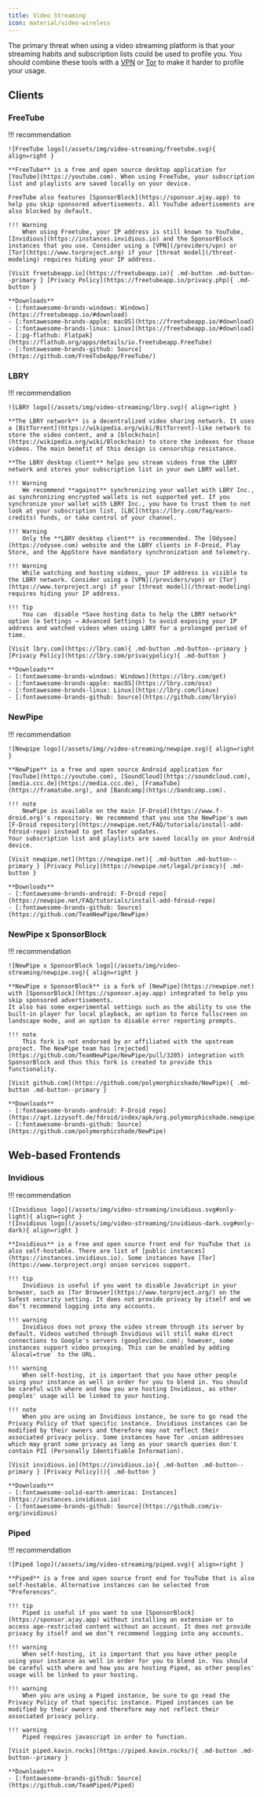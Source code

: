 ```yaml
---
title: Video Streaming
icon: material/video-wireless
---
```

The primary threat when using a video streaming platform is that your streaming habits and subscription lists could be used to profile you. You should combine these tools with a [VPN](/providers/vpn/) or [Tor](https://www.torproject.org/) to make it harder to profile your usage.

## Clients
###  FreeTube

!!! recommendation

    ![FreeTube logo](/assets/img/video-streaming/freetube.svg){ align=right }

    **FreeTube** is a free and open source desktop application for [YouTube](https://youtube.com). When using FreeTube, your subscription list and playlists are saved locally on your device.

    FreeTube also features [SponsorBlock](https://sponsor.ajay.app) to help you skip sponsored advertisements. All YouTube advertisements are also blocked by default.

    !!! Warning
        When using Freetube, your IP address is still known to YouTube, [Invidious](https://instances.invidious.io) and the SponsorBlock instances that you use. Consider using a [VPN](/providers/vpn) or [Tor](https://www.torproject.org) if your [threat model](/threat-modeling) requires hiding your IP address.

    [Visit freetubeapp.io](https://freetubeapp.io){ .md-button .md-button--primary } [Privacy Policy](https://freetubeapp.io/privacy.php){ .md-button }

    **Downloads**
    - [:fontawesome-brands-windows: Windows](https://freetubeapp.io/#download)
    - [:fontawesome-brands-apple: macOS](https://freetubeapp.io/#download)
    - [:fontawesome-brands-linux: Linux](https://freetubeapp.io/#download)
    - [:pg-flathub: Flatpak](https://flathub.org/apps/details/io.freetubeapp.FreeTube)
    - [:fontawesome-brands-github: Source](https://github.com/FreeTubeApp/FreeTube/)

### LBRY
!!! recommendation

    ![LBRY logo](/assets/img/video-streaming/lbry.svg){ align=right }

    **The LBRY network** is a decentralized video sharing network. It uses a [BitTorrent](https://wikipedia.org/wiki/BitTorrent)-like network to store the video content, and a [blockchain](https://wikipedia.org/wiki/Blockchain) to store the indexes for those videos. The main benefit of this design is censorship resistance.

    **The LBRY desktop client** helps you stream videos from the LBRY network and stores your subscription list in your own LBRY wallet.

    !!! Warning
        We recommend **against** synchronizing your wallet with LBRY Inc., as synchronizing encrypted wallets is not supported yet. If you synchronize your wallet with LBRY Inc., you have to trust them to not look at your subscription list, [LBC](https://lbry.com/faq/earn-credits) funds, or take control of your channel.

    !!! Warning
        Only the **LBRY desktop client** is recommended. The [Odysee](https://odysee.com) website and the LBRY clients in F-Droid, Play Store, and the AppStore have mandatory synchronization and telemetry.

    !!! Warning
        While watching and hosting videos, your IP address is visible to the LBRY network. Consider using a [VPN](/providers/vpn) or [Tor](https://www.torproject.org) if your [threat model](/threat-modeling) requires hiding your IP address.

    !!! Tip
        You can  disable *Save hosting data to help the LBRY network* option (⚙️ Settings → Advanced Settings) to avoid exposing your IP address and watched videos when using LBRY for a prolonged period of time.

    [Visit lbry.com](https://lbry.com){ .md-button .md-button--primary } [Privacy Policy](https://lbry.com/privacypolicy){ .md-button }

    **Downloads**
    - [:fontawesome-brands-windows: Windows](https://lbry.com/get)
    - [:fontawesome-brands-apple: macOS](https://lbry.com/osx)
    - [:fontawesome-brands-linux: Linux](https://lbry.com/linux)
    - [:fontawesome-brands-github: Source](https://github.com/lbryio)

### NewPipe
!!! recommendation

    ![Newpipe logo](/assets/img//video-streaming/newpipe.svg){ align=right }

    **NewPipe** is a free and open source Android application for [YouTube](https://youtube.com), [SoundCloud](https://soundcloud.com), [media.ccc.de](https://media.ccc.de), [FramaTube](https://framatube.org), and [Bandcamp](https://bandcamp.com).

    !!! note
        NewPipe is available on the main [F-Droid](https://www.f-droid.org)'s repository. We recommend that you use the NewPipe's own [F-Droid repository](https://newpipe.net/FAQ/tutorials/install-add-fdroid-repo) instead to get faster updates.
    Your subscription list and playlists are saved locally on your Android device.

    [Visit newpipe.net](https://newpipe.net){ .md-button .md-button--primary } [Privacy Policy](https://newpipe.net/legal/privacy){ .md-button }

    **Downloads**
    - [:fontawesome-brands-android: F-Droid repo](https://newpipe.net/FAQ/tutorials/install-add-fdroid-repo)
    - [:fontawesome-brands-github: Source](https://github.com/TeamNewPipe/NewPipe)

### NewPipe x SponsorBlock
!!! recommendation

    ![NewPipe x SponsorBlock logo](/assets/img/video-streaming/newpipe.svg){ align=right }

    **NewPipe x SponsorBlock** is a fork of [NewPipe](https://newpipe.net) with [SponsorBlock](https://sponsor.ajay.app) integrated to help you skip sponsored advertisements.
    It also has some experimental settings such as the ability to use the built-in player for local playback, an option to force fullscreen on landscape mode, and an option to disable error reporting prompts.

    !!! note
        This fork is not endorsed by or affiliated with the upstream project. The NewPipe team has [rejected](https://github.com/TeamNewPipe/NewPipe/pull/3205) integration with SponsorBlock and thus this fork is created to provide this functionality.

    [Visit github.com](https://github.com/polymorphicshade/NewPipe){ .md-button .md-button--primary }

    **Downloads**
    - [:fontawesome-brands-android: F-Droid repo](https://apt.izzysoft.de/fdroid/index/apk/org.polymorphicshade.newpipe)
    - [:fontawesome-brands-github: Source](https://github.com/polymorphicshade/NewPipe)

## Web-based Frontends
### Invidious
!!! recommendation

    ![Invidious logo](/assets/img/video-streaming/invidious.svg#only-light){ align=right }
    ![Invidious logo](/assets/img/video-streaming/invidious-dark.svg#only-dark){ align=right }

    **Invidious** is a free and open source front end for YouTube that is also self-hostable. There are list of [public instances](https://instances.invidious.io). Some instances have [Tor](https://www.torproject.org) onion services support.

    !!! tip
        Invidious is useful if you want to disable JavaScript in your browser, such as [Tor Browser](https://www.torproject.org/) on the Safest security setting. It does not provide privacy by itself and we don’t recommend logging into any accounts.

    !!! warning
        Invidious does not proxy the video stream through its server by default. Videos watched through Invidious will still make direct connections to Google's servers (googlevideo.com); however, some instances support video proxying. This can be enabled by adding `&local=true` to the URL.

    !!! warning
        When self-hosting, it is important that you have other people using your instance as well in order for you to blend in. You should be careful with where and how you are hosting Invidious, as other peoples' usage will be linked to your hosting.

    !!! note
        When you are using an Invidious instance, be sure to go read the Privacy Policy of that specific instance. Invidious instances can be modified by their owners and therefore may not reflect their associated privacy policy. Some instances have Tor .onion addresses which may grant some privacy as long as your search queries don't contain PII (Personally Identifiable Information).

    [Visit invidious.io](https://invidious.io){ .md-button .md-button--primary } [Privacy Policy](){ .md-button }

    **Downloads**
    - [:fontawesome-solid-earth-americas: Instances](https://instances.invidious.io)
    - [:fontawesome-brands-github: Source](https://github.com/iv-org/invidious)

### Piped
!!! recommendation

    ![Piped logo](/assets/img/video-streaming/piped.svg){ align=right }

    **Piped** is a free and open source front end for YouTube that is also self-hostable. Alternative instances can be selected from "Preferences".

    !!! tip
        Piped is useful if you want to use [SponsorBlock](https://sponsor.ajay.app) without installing an extension or to access age-restricted content without an account. It does not provide privacy by itself and we don’t recommend logging into any accounts.

    !!! warning
        When self-hosting, it is important that you have other people using your instance as well in order for you to blend in. You should be careful with where and how you are hosting Piped, as other peoples' usage will be linked to your hosting.

    !!! warning
        When you are using a Piped instance, be sure to go read the Privacy Policy of that specific instance. Piped instances can be modified by their owners and therefore may not reflect their associated privacy policy.

    !!! warning
        Piped requires javascript in order to function.

    [Visit piped.kavin.rocks](https://piped.kavin.rocks/){ .md-button .md-button--primary }

    **Downloads**
    - [:fontawesome-brands-github: Source](https://github.com/TeamPiped/Piped)
